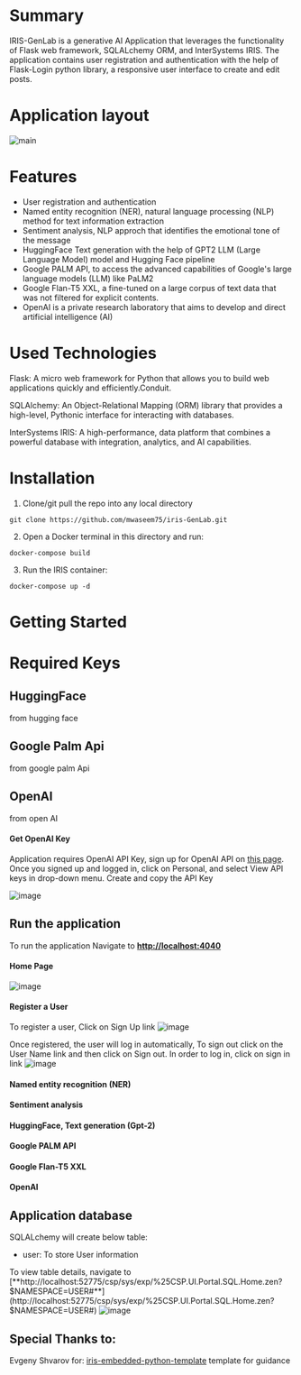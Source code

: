 # Summary
IRIS-GenLab is a generative AI Application that leverages the functionality of Flask web framework, SQLALchemy ORM, and InterSystems IRIS. 
The application contains user registration and authentication with the help of Flask-Login python library, a responsive user interface to create and edit posts.

# Application layout
![main](https://github.com/mwaseem75/IRIS-FlaskBlog/assets/18219467/9cd462a5-920f-4d0d-9c8f-604468ca8244)

# Features
* User registration and authentication
* Named entity recognition (NER), natural language processing (NLP) method for text information extraction
* Sentiment analysis, NLP approch that identifies the emotional tone of the message 
* HuggingFace Text generation with the help of GPT2 LLM (Large Language Model) model and Hugging Face pipeline
* Google PALM API, to access the advanced capabilities of Google's large language models (LLM) like PaLM2
* Google Flan-T5 XXL, a fine-tuned on a large corpus of text data that was not filtered for explicit contents.
* OpenAI is a private research laboratory that aims to develop and direct artificial intelligence (AI)

# Used Technologies
Flask: A micro web framework for Python that allows you to build web applications quickly and efficiently.Conduit.

SQLAlchemy: An Object-Relational Mapping (ORM) library that provides a high-level, Pythonic interface for interacting with databases.

InterSystems IRIS: A high-performance, data platform that combines a powerful database with integration, analytics, and AI capabilities.


# Installation
1. Clone/git pull the repo into any local directory

```
git clone https://github.com/mwaseem75/iris-GenLab.git
```

2. Open a Docker terminal in this directory and run:

```
docker-compose build
```

3. Run the IRIS container:

```
docker-compose up -d 
```




# Getting Started 
# Required Keys
## HuggingFace
  from hugging face
## Google Palm Api
  from google palm Api
## OpenAI
  from open AI
#### Get OpenAI Key
Application requires OpenAI API Key, sign up for OpenAI API on [this page](https://platform.openai.com/account/api-keys). Once you signed up and logged in, click on Personal, and select View API keys in drop-down menu. Create and copy the API Key

![image](https://github.com/mwaseem75/irisChatGPT/assets/18219467/7e7c7880-b9ac-4a60-9ec9-289dd2375a73)



## Run the application
To run the application Navigate to [**http://localhost:4040**](http://localhost:4040) 
#### Home Page
![image](https://github.com/mwaseem75/IRIS-FlaskBlog/assets/18219467/a484538b-1fb7-435c-9254-25f1dc6b8c92)

#### Register a User
To register a user, Click on Sign Up link
![image](https://github.com/mwaseem75/IRIS-FlaskBlog/assets/18219467/acf3e68b-cf2d-4ce1-9997-b4b648ec845f)

Once registered, the user will log in automatically, To sign out click on the User Name link and then click on Sign out.
In order to log in, click on sign in link
![image](https://github.com/mwaseem75/IRIS-FlaskBlog/assets/18219467/047f88dd-db3d-45d3-ba57-d7d83a30e6d8)

#### Named entity recognition (NER)
#### Sentiment analysis
#### HuggingFace, Text generation (Gpt-2)
#### Google PALM API
#### Google Flan-T5 XXL
#### OpenAI


## Application database
SQLALchemy will create below table:

* user: To store User information

To view table details, navigate to 
[**http://localhost:52775/csp/sys/exp/%25CSP.UI.Portal.SQL.Home.zen?$NAMESPACE=USER#**](http://localhost:52775/csp/sys/exp/%25CSP.UI.Portal.SQL.Home.zen?$NAMESPACE=USER#)
![image](https://github.com/mwaseem75/IRIS-FlaskBlog/assets/18219467/de303374-af23-40cc-874b-cad560ca1a87)


## Special Thanks to:
Evgeny Shvarov for: [iris-embedded-python-template](https://openexchange.intersystems.com/package/iris-embedded-python-template) template for guidance
